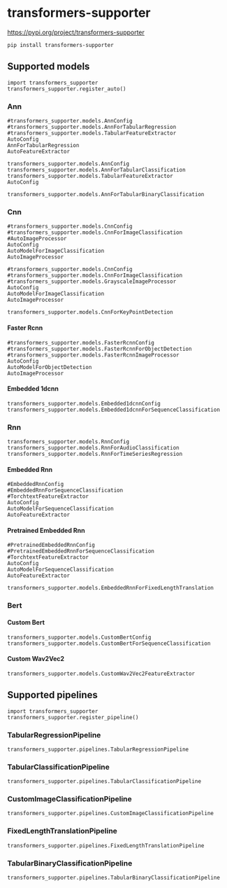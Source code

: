 # transformers-supporter

https://pypi.org/project/transformers-supporter
```
pip install transformers-supporter
```

## Supported models

```
import transformers_supporter
transformers_supporter.register_auto()
```

### Ann

```
#transformers_supporter.models.AnnConfig
#transformers_supporter.models.AnnForTabularRegression
#transformers_supporter.models.TabularFeatureExtractor
AutoConfig
AnnForTabularRegression
AutoFeatureExtractor
```

```
transformers_supporter.models.AnnConfig
transformers_supporter.models.AnnForTabularClassification
transformers_supporter.models.TabularFeatureExtractor
AutoConfig
```


```
transformers_supporter.models.AnnForTabularBinaryClassification
```

### Cnn

```
#transformers_supporter.models.CnnConfig
#transformers_supporter.models.CnnForImageClassification
#AutoImageProcessor
AutoConfig
AutoModelForImageClassification
AutoImageProcessor
```

```
#transformers_supporter.models.CnnConfig
#transformers_supporter.models.CnnForImageClassification
#transformers_supporter.models.GrayscaleImageProcessor
AutoConfig
AutoModelForImageClassification
AutoImageProcessor
```

```
transformers_supporter.models.CnnForKeyPointDetection
```

#### Faster Rcnn

```
#transformers_supporter.models.FasterRcnnConfig
#transformers_supporter.models.FasterRcnnForObjectDetection
#transformers_supporter.models.FasterRcnnImageProcessor
AutoConfig
AutoModelForObjectDetection
AutoImageProcessor
```

#### Embedded 1dcnn

```
transformers_supporter.models.Embedded1dcnnConfig
transformers_supporter.models.Embedded1dcnnForSequenceClassification
```

### Rnn

```
transformers_supporter.models.RnnConfig
transformers_supporter.models.RnnForAudioClassification
transformers_supporter.models.RnnForTimeSeriesRegression
```

#### Embedded Rnn

```
#EmbeddedRnnConfig
#EmbeddedRnnForSequenceClassification
#TorchtextFeatureExtractor
AutoConfig
AutoModelForSequenceClassification
AutoFeatureExtractor
```

#### Pretrained Embedded Rnn

```
#PretrainedEmbeddedRnnConfig
#PretrainedEmbeddedRnnForSequenceClassification
#TorchtextFeatureExtractor
AutoConfig
AutoModelForSequenceClassification
AutoFeatureExtractor
```

```
transformers_supporter.models.EmbeddedRnnForFixedLengthTranslation
```

### Bert

#### Custom Bert

```
transformers_supporter.models.CustomBertConfig
transformers_supporter.models.CustomBertForSequenceClassification
```

#### Custom Wav2Vec2

```
transformers_supporter.models.CustomWav2Vec2FeatureExtractor
```

## Supported pipelines

```
import transformers_supporter
transformers_supporter.register_pipeline()
```

### TabularRegressionPipeline

```
transformers_supporter.pipelines.TabularRegressionPipeline
```

### TabularClassificationPipeline

```
transformers_supporter.pipelines.TabularClassificationPipeline
```

### CustomImageClassificationPipeline

```
transformers_supporter.pipelines.CustomImageClassificationPipeline
```

### FixedLengthTranslationPipeline

```
transformers_supporter.pipelines.FixedLengthTranslationPipeline
```


### TabularBinaryClassificationPipeline

```
transformers_supporter.pipelines.TabularBinaryClassificationPipeline
```


